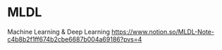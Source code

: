 # MLDL
Machine Learning &amp; Deep Learning
https://www.notion.so/MLDL-Note-c4b8b2f1ff674b2cbe6687b004a69186?pvs=4
